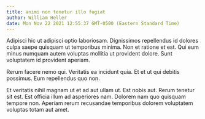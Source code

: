 ```yaml
---
title: animi non tenetur illo fugiat
author: William Heller
date: Mon Nov 22 2021 12:55:37 GMT-0500 (Eastern Standard Time)
---
```

Adipisci hic ut adipisci optio laboriosam. Dignissimos repellendus id dolores culpa saepe quisquam ut temporibus minima. Non et ratione et est. Qui eum minus numquam autem voluptas mollitia ut provident dolore. Sunt voluptatem id provident aperiam.

 Rerum facere nemo qui. Veritatis ea incidunt quia. Et et ut qui debitis possimus. Eum repellendus quo non.

 Et veritatis nihil magnam ut et ad aut ullam ut. Est nobis aut. Rerum tenetur sit est. Est officia illum ad asperiores nam. Dolorem nam quo quisquam tempore non. Aperiam rerum recusandae temporibus dolorem voluptatem voluptas totam aut amet.